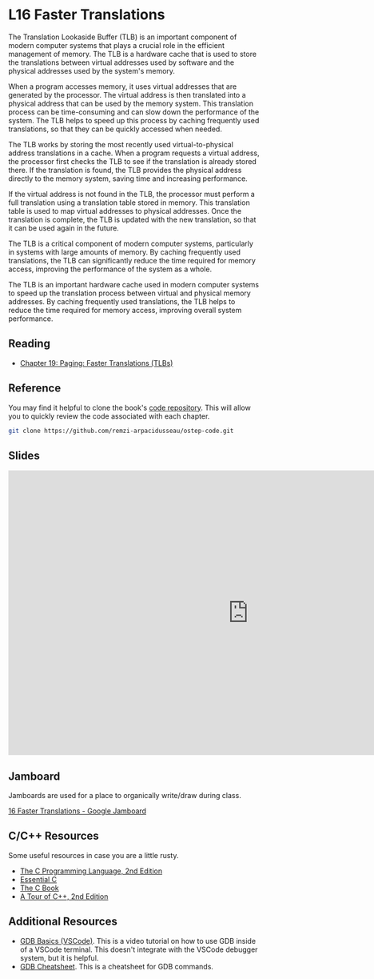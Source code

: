 # L16 Faster Translations

The Translation Lookaside Buffer (TLB) is an important component of modern computer systems that plays a crucial role in the efficient management of memory. The TLB is a hardware cache that is used to store the translations between virtual addresses used by software and the physical addresses used by the system's memory.

When a program accesses memory, it uses virtual addresses that are generated by the processor. The virtual address is then translated into a physical address that can be used by the memory system. This translation process can be time-consuming and can slow down the performance of the system. The TLB helps to speed up this process by caching frequently used translations, so that they can be quickly accessed when needed.

The TLB works by storing the most recently used virtual-to-physical address translations in a cache. When a program requests a virtual address, the processor first checks the TLB to see if the translation is already stored there. If the translation is found, the TLB provides the physical address directly to the memory system, saving time and increasing performance.

If the virtual address is not found in the TLB, the processor must perform a full translation using a translation table stored in memory. This translation table is used to map virtual addresses to physical addresses. Once the translation is complete, the TLB is updated with the new translation, so that it can be used again in the future.

The TLB is a critical component of modern computer systems, particularly in systems with large amounts of memory. By caching frequently used translations, the TLB can significantly reduce the time required for memory access, improving the performance of the system as a whole.

The TLB is an important hardware cache used in modern computer systems to speed up the translation process between virtual and physical memory addresses. By caching frequently used translations, the TLB helps to reduce the time required for memory access, improving overall system performance.

## Reading

- [Chapter 19: Paging: Faster Translations (TLBs)](https://pages.cs.wisc.edu/~remzi/OSTEP/vm-tlbs.pdf)

## Reference

You may find it helpful to clone the book's [code repository](https://github.com/remzi-arpacidusseau/ostep-code). This will allow you to quickly review the code associated with each chapter.

```bash
git clone https://github.com/remzi-arpacidusseau/ostep-code.git
```

## Slides

<iframe src="https://docs.google.com/presentation/d/e/2PACX-1vQWIz-WKe6Iyh0liyau3mZrwV6aEAX9wY9-hSXqteJBIpO8NO_Ohlyf3TryxKWobTFgJfUU2_6SsqKY/embed?start=false&loop=false&delayms=3000" frameborder="0" width="960" height="569" allowfullscreen="true" mozallowfullscreen="true" webkitallowfullscreen="true"></iframe>

## Jamboard

Jamboards are used for a place to organically write/draw during class.

[16 Faster Translations - Google Jamboard](https://jamboard.google.com/d/1dr6EwFCJe_P4LAPev_1DvniNKVRRCaAkP3tcxUwDUks/edit?usp=sharing)

## C/C++ Resources

Some useful resources in case you are a little rusty.

- [The C Programming Language, 2nd Edition](https://umass-cs-377.github.io/resources/the-c-programming-language.pdf)
- [Essential C](https://umass-cs-377.github.io/resources/essential-c.pdf)
- [The C Book](https://publications.gbdirect.co.uk//c_book)
- [A Tour of C++, 2nd Edition](https://umass-cs-377.github.io/resources/a-tour-of-c++-2nd.pdf)

## Additional Resources

- [GDB Basics (VSCode)](https://youtu.be/u6iXfpBDU3w). This is a video tutorial on how to use GDB inside of a VSCode terminal. This doesn't integrate with the VSCode debugger system, but it is helpful.
- [GDB Cheatsheet](https://darkdust.net/files/GDB%20Cheat%20Sheet.pdf). This is a cheatsheet for GDB commands.
